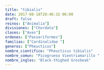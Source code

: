 ```yaml
---
title: "tibialis"
date: 2017-08-18T20:46:32-06:00
draft: false
reinos: ["Animalia"]
divisiones: ["Chordata"]
clases: ["Aves"]
ordenes: ["Passeriformes"]
familias: ["Cardinalidae "]
generos: ["Pheucticus"]
nombre_cientifico: "Pheucticus tibialis"
nombre_comun: "Picogrueso Vientriamarillo "
nombre_ingles: "Black-thighed Grosbeak"
---
```

